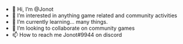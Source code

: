 - 👋 Hi, I’m @Jonot
- 👀 I’m interested in anything game related and community activities
- 🌱 I’m currently learning... many things.
- 💞️ I’m looking to collaborate on community games
- 📫 How to reach me Jonot#9944 on discord

<!---
Jonots/Jonots is a ✨ special ✨ repository because its `README.md` (this file) appears on your GitHub profile.
You can click the Preview link to take a look at your changes.
--->
